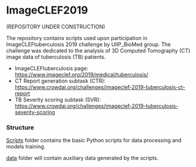 # ImageCLEF2019

(REPOSITORY UNDER CONSTRUCTION)

The repository contains scripts used upon participation in ImageCLEFtuberculosis 2019 challenge by UIIP_BioMed group.
The challenge was dedicated to the analysis of 3D Computed Tomography (CT) image data of tuberculosis (TB) patients.

* ImageCLEFtuberculosis page: https://www.imageclef.org/2019/medical/tuberculosis/
* CT Report generation subtask (CTR): https://www.crowdai.org/challenges/imageclef-2019-tuberculosis-ct-report
* TB Severity scoring subtask (SVR): https://www.crowdai.org/challenges/imageclef-2019-tuberculosis-severity-scoring

### Structure

[Scripts](Scripts/README.md) folder contains the basic Python scripts for data processing and models training.

[data](data/README.md) folder will contain auxiliary data generated by the scripts.

